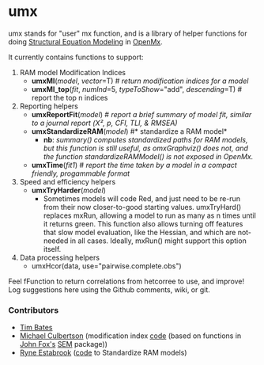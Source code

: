 # umx
umx stands for "user" mx function, and is a library of helper functions for doing [Structural Equation Modeling](http://en.wikipedia.org/wiki/Structural_equation_modeling) in [OpenMx](http://openmx.psyc.virginia.edu).

It currently contains functions to support:

1. RAM model Modification Indices
	* **umxMI**(*model*, *vector*=T) # *return modification indices for a model*
	* **umxMI_top**(*fit*, *numInd*=5, *typeToShow*="add", *descending*=T) # report the top n indices
2. Reporting helpers
	* **umxReportFit**(*model*) # *report a brief summary of model fit, similar to a journal report (Χ², p, CFI, TLI, & RMSEA)*
	* **umxStandardizeRAM**(*model*) #* standardize a RAM model*
		* **nb**: *summary() computes standardized paths for RAM models, but this function is still useful, as omxGraphviz() does not, and the function standardizeRAMModel() is not exposed in OpenMx.*
	* **umxTime**(*fit1*) # *report the time taken by a model in a compact friendly, progammable format*
3. Speed and efficiency helpers
	* **umxTryHarder**(*model*)
		* Sometimes models will code Red, and just need to be re-run from their now closer-to-good starting values. umxTryHard() replaces mxRun, allowing a model to run as many as n times until it returns green. This function also allows turning off features that slow model evaluation, like the Hessian, and which are not-needed in all cases. Ideally, mxRun() might support this option itself.
4. Data processing helpers
	* umxHcor(data, use="pairwise.complete.obs")


Feel fFunction to return correlations from hetcorree to use, and improve! Log suggestions here using the Github comments, wiki, or git.

### Contributors
* [Tim Bates](tim.bates@ed.ac.uk)
* [Michael Culbertson]() (modification index [code](http://openmx.psyc.virginia.edu/thread/1019) (based on functions in [John Fox's](http://socserv.mcmaster.ca/jfox/Misc/sem/SEM-paper.pdf) [SEM](http://cran.r-project.org/web/packages/sem) package))
* [Ryne Estabrook]() ([code](http://openmx.psyc.virginia.edu/thread/718) to Standardize RAM models)
